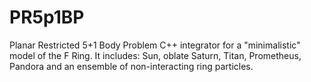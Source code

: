 # PR5p1BP

Planar Restricted 5+1 Body Problem C++ integrator for a "minimalistic" model of the F Ring. It includes: Sun, oblate Saturn, Titan, Prometheus, Pandora and an ensemble of non-interacting ring particles.

